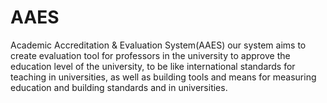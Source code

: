 # AAES
Academic Accreditation &amp; Evaluation System(AAES) our system aims to create evaluation tool for professors in the university to approve the education level of the university, to be like international standards for teaching in universities, as well as building tools and means for measuring education and building standards and in universities.
